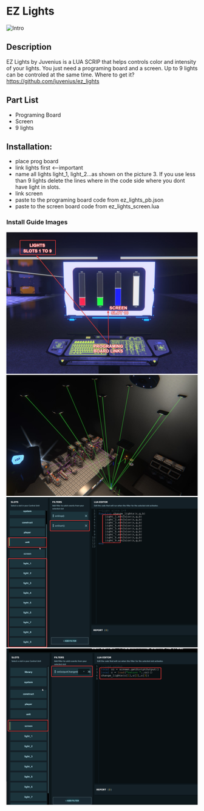 # EZ Lights
![Intro](/img/intro.gif)

## Description
EZ Lights by Juvenius is a LUA SCRIP that helps controls color and intensity of your lights. You just need a programing board and a screen. Up to 9 lights can be controled at the same time. Where to get it? https://github.com/juvenius/ez_lights

## Part List
- Programing Board
- Screen
- 9 lights

## Installation:
- place prog board
- link lights first <--important
- name all lights light_1, light_2...as shown on the picture 3. If you use less than 9 lights delete the lines where in the code side where you dont have light in slots.
- link screen
- paste to the programing board code from ez_lights_pb.json
- paste to the screen board code from ez_lights_screen.lua

### Install Guide Images
![Picture 1](/img/1.jpg)
![Picture 2](/img/2.jpg)
![Picture 3](/img/3.png)
![Picture 4](/img/4.png)

